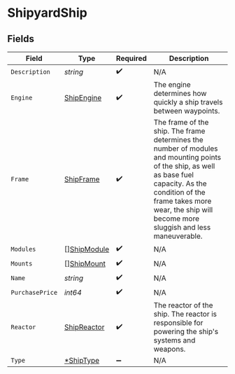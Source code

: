 # ShipyardShip


## Fields

| Field                                                                                                                                                                                                                                      | Type                                                                                                                                                                                                                                       | Required                                                                                                                                                                                                                                   | Description                                                                                                                                                                                                                                |
| ------------------------------------------------------------------------------------------------------------------------------------------------------------------------------------------------------------------------------------------ | ------------------------------------------------------------------------------------------------------------------------------------------------------------------------------------------------------------------------------------------ | ------------------------------------------------------------------------------------------------------------------------------------------------------------------------------------------------------------------------------------------ | ------------------------------------------------------------------------------------------------------------------------------------------------------------------------------------------------------------------------------------------ |
| `Description`                                                                                                                                                                                                                              | *string*                                                                                                                                                                                                                                   | :heavy_check_mark:                                                                                                                                                                                                                         | N/A                                                                                                                                                                                                                                        |
| `Engine`                                                                                                                                                                                                                                   | [ShipEngine](../../models/shared/shipengine.md)                                                                                                                                                                                            | :heavy_check_mark:                                                                                                                                                                                                                         | The engine determines how quickly a ship travels between waypoints.                                                                                                                                                                        |
| `Frame`                                                                                                                                                                                                                                    | [ShipFrame](../../models/shared/shipframe.md)                                                                                                                                                                                              | :heavy_check_mark:                                                                                                                                                                                                                         | The frame of the ship. The frame determines the number of modules and mounting points of the ship, as well as base fuel capacity. As the condition of the frame takes more wear, the ship will become more sluggish and less maneuverable. |
| `Modules`                                                                                                                                                                                                                                  | [][ShipModule](../../models/shared/shipmodule.md)                                                                                                                                                                                          | :heavy_check_mark:                                                                                                                                                                                                                         | N/A                                                                                                                                                                                                                                        |
| `Mounts`                                                                                                                                                                                                                                   | [][ShipMount](../../models/shared/shipmount.md)                                                                                                                                                                                            | :heavy_check_mark:                                                                                                                                                                                                                         | N/A                                                                                                                                                                                                                                        |
| `Name`                                                                                                                                                                                                                                     | *string*                                                                                                                                                                                                                                   | :heavy_check_mark:                                                                                                                                                                                                                         | N/A                                                                                                                                                                                                                                        |
| `PurchasePrice`                                                                                                                                                                                                                            | *int64*                                                                                                                                                                                                                                    | :heavy_check_mark:                                                                                                                                                                                                                         | N/A                                                                                                                                                                                                                                        |
| `Reactor`                                                                                                                                                                                                                                  | [ShipReactor](../../models/shared/shipreactor.md)                                                                                                                                                                                          | :heavy_check_mark:                                                                                                                                                                                                                         | The reactor of the ship. The reactor is responsible for powering the ship's systems and weapons.                                                                                                                                           |
| `Type`                                                                                                                                                                                                                                     | [*ShipType](../../models/shared/shiptype.md)                                                                                                                                                                                               | :heavy_minus_sign:                                                                                                                                                                                                                         | N/A                                                                                                                                                                                                                                        |